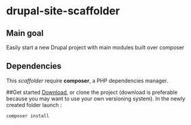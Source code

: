 # drupal-site-scaffolder

## Main goal
Easily start a new Drupal project with main modules built over composer

## Dependencies
This *scaffolder* require **composer**, a PHP dependencies manager.

##Get started
[Download](https://github.com/kgaut/drupal-site-scaffolder/archive/7.x-1.x.zip), or clone the project (download is preferable because you may want to use your own versioning system).
In the newly created folder launch :  

```composer install```

